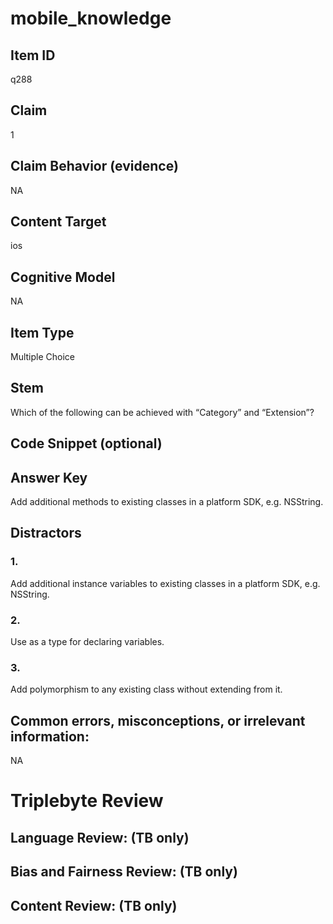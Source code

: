 # mobile_knowledge

## Item ID
q288

## Claim
1

## Claim Behavior (evidence)
NA

## Content Target
ios

## Cognitive Model
NA

## Item Type
Multiple Choice

## Stem
Which of the following can be achieved with “Category” and “Extension”?

## Code Snippet (optional)


## Answer Key
Add additional methods to existing classes in a platform SDK, e.g. NSString.

## Distractors

### 1.
Add additional instance variables to existing classes in a platform SDK, e.g. NSString.

### 2.
Use as a type for declaring variables.

### 3.
Add polymorphism to any existing class without extending from it.

## Common errors, misconceptions, or irrelevant information:
NA

# Triplebyte Review


## Language Review: (TB only)


## Bias and Fairness Review: (TB only)


## Content Review: (TB only)

